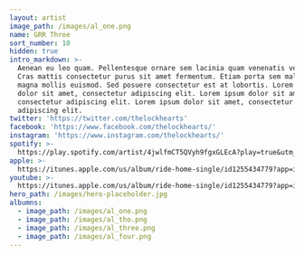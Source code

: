 ```yaml
---
layout: artist
image_path: /images/al_one.png
name: GRR Three
sort_number: 10
hidden: true
intro_markdown: >-
  Aenean eu leo quam. Pellentesque ornare sem lacinia quam venenatis vestibulum.
  Cras mattis consectetur purus sit amet fermentum. Etiam porta sem malesuada
  magna mollis euismod. Sed posuere consectetur est at lobortis. Lorem ipsum
  dolor sit amet, consectetur adipiscing elit. Lorem ipsum dolor sit amet,
  consectetur adipiscing elit. Lorem ipsum dolor sit amet, consectetur
  adipiscing elit.
twitter: 'https://twitter.com/thelockhearts'
facebook: 'https://www.facebook.com/thelockhearts/'
instagram: 'https://www.instagram.com/thelockhearts/'
spotify: >-
  https://play.spotify.com/artist/4jwlfmCT5QVyh9fgxGLEcA?play=true&utm_source=open.spotify.com&utm_medium=open
apple: >-
  https://itunes.apple.com/us/album/ride-home-single/id1255434779?app=itunes&ign-mpt=uo%3D4
youtube: >-
  https://itunes.apple.com/us/album/ride-home-single/id1255434779?app=itunes&ign-mpt=uo%3D4
hero_path: /images/hero-placeholder.jpg
albumns:
  - image_path: /images/al_one.png
  - image_path: /images/al_tho.png
  - image_path: /images/al_three.png
  - image_path: /images/al_four.png
---
```


